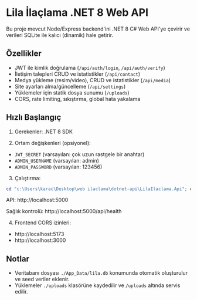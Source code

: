 # Lila İlaçlama .NET 8 Web API

Bu proje mevcut Node/Express backend'ini .NET 8 C# Web API'ye çevirir ve verileri SQLite ile kalıcı (dinamik) hale getirir.

## Özellikler
- JWT ile kimlik doğrulama (`/api/auth/login`, `/api/auth/verify`)
- İletişim talepleri CRUD ve istatistikler (`/api/contact`)
- Medya yükleme (resim/video), CRUD ve istatistikler (`/api/media`)
- Site ayarları alma/güncelleme (`/api/settings`)
- Yüklemeler için statik dosya sunumu (`/uploads`)
- CORS, rate limiting, sıkıştırma, global hata yakalama

## Hızlı Başlangıç

1) Gerekenler: .NET 8 SDK

2) Ortam değişkenleri (opsiyonel):
- `JWT_SECRET` (varsayılan: çok uzun rastgele bir anahtar)
- `ADMIN_USERNAME` (varsayılan: admin)
- `ADMIN_PASSWORD` (varsayılan: 123456)

3) Çalıştırma:

```powershell
cd "c:\Users\karac\Desktop\web ilaclama\dotnet-api\LilaIlaclama.Api"; dotnet restore; dotnet run
```

API: http://localhost:5000

Sağlık kontrolü: http://localhost:5000/api/health

4) Frontend CORS izinleri:
- http://localhost:5173
- http://localhost:3000

## Notlar
- Veritabanı dosyası `./App_Data/lila.db` konumunda otomatik oluşturulur ve seed veriler eklenir.
- Yüklemeler `./uploads` klasörüne kaydedilir ve `/uploads` altında servis edilir.
